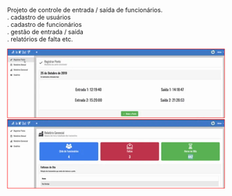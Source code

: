 Projeto de controle de entrada / saída de funcionários. <br/>
. cadastro de usuários <br/>
. cadastro de funcionários <br/>
. gestão de entrada / saída <br/>
. relatórios de falta etc. <br/>

![alt text](https://raw.githubusercontent.com/ferreira-dev/projeto-innout/main/public/imgs/innout2.PNG) 
![alt text](https://raw.githubusercontent.com/ferreira-dev/projeto-innout/main/public/imgs/innout1.PNG)
